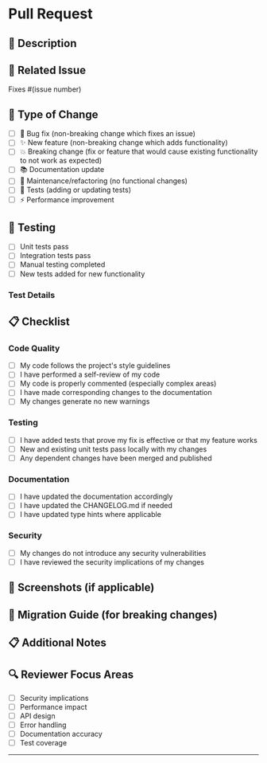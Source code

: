 # Pull Request

## 📝 Description

<!-- Describe your changes in detail -->

## 🔗 Related Issue

<!-- If this PR addresses an issue, link it here -->
Fixes #(issue number)

## 🚀 Type of Change

<!-- Mark the relevant option with an "x" -->

- [ ] 🐛 Bug fix (non-breaking change which fixes an issue)
- [ ] ✨ New feature (non-breaking change which adds functionality)
- [ ] 💥 Breaking change (fix or feature that would cause existing functionality to not work as expected)
- [ ] 📚 Documentation update
- [ ] 🔧 Maintenance/refactoring (no functional changes)
- [ ] 🧪 Tests (adding or updating tests)
- [ ] ⚡ Performance improvement

## 🧪 Testing

<!-- Describe how you tested your changes -->

- [ ] Unit tests pass
- [ ] Integration tests pass
- [ ] Manual testing completed
- [ ] New tests added for new functionality

### Test Details

<!-- Add specific testing details here -->

## 📋 Checklist

<!-- Mark completed items with an "x" -->

### Code Quality
- [ ] My code follows the project's style guidelines
- [ ] I have performed a self-review of my code
- [ ] My code is properly commented (especially complex areas)
- [ ] I have made corresponding changes to the documentation
- [ ] My changes generate no new warnings

### Testing
- [ ] I have added tests that prove my fix is effective or that my feature works
- [ ] New and existing unit tests pass locally with my changes
- [ ] Any dependent changes have been merged and published

### Documentation
- [ ] I have updated the documentation accordingly
- [ ] I have updated the CHANGELOG.md if needed
- [ ] I have updated type hints where applicable

### Security
- [ ] My changes do not introduce any security vulnerabilities
- [ ] I have reviewed the security implications of my changes

## 📸 Screenshots (if applicable)

<!-- Add screenshots to help explain your changes -->

## 🔄 Migration Guide (for breaking changes)

<!-- If this is a breaking change, provide migration instructions -->

## 📋 Additional Notes

<!-- Add any other context about the pull request here -->

## 🔍 Reviewer Focus Areas

<!-- Highlight specific areas where you'd like reviewer attention -->

- [ ] Security implications
- [ ] Performance impact
- [ ] API design
- [ ] Error handling
- [ ] Documentation accuracy
- [ ] Test coverage

---

<!-- Thank you for contributing to FastAPI JWT Harmony! -->
